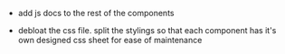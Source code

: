 - add js docs to the rest of the components

- debloat the css file. split the stylings so that each component has it's own designed css sheet for ease of maintenance
